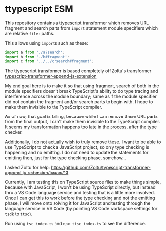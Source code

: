# ttypescript ESM

This repository contains a [ttypescript](https://github.com/cevek/ttypescript)
transformer which removes URL fragment and search parts from `import` statement
module specifiers which are relative `file:` paths.

This allows using `import`s such as these:

```typescript
import a from './a?search';
import b from './b#fragment';
import c from '../../c?search#fragment';
```

The ttypescript transformer is based completely off Zoltu's transformer
[typescript-transformer-append-js-extension](https://github.com/Zoltu/typescript-transformer-append-js-extension)

My end goal here is to make it so that using fragment, search of both in the
module specifiers doesn't break TypeScript's ability to do type tracing and
interference across the module boundary; same as if the module specifier did not
contain the fragment and/or search parts to begin with. I hope to make them
invisible to the TypeScript compiler.

As of now, that goal is failing, because while I can remove these URL parts from
the final output, I can't make them invisible to the TypeScript compiler. It
seems my transformation happens too late in the process, after the type checker.

Additionally, I do not actually wish to truly remove these. I want to be able to
use TypeScript to check a JavaScript project, so only type checking is happening
and no emitting. I do not need to update the statements for emitting then, just
for the type checking phase, somehow…

I asked Zoltu for help:
https://github.com/Zoltu/typescript-transformer-append-js-extension/issues/13

Currently, I am testing this on TypeScript source files to make things simple,
because with JavaScript, I won't be using TypeScript directly, but instead thru
a VS Code language service and testing that is a little more involved. Once I
can get this to work before the type checking and not the emitting phase, I will
move onto solving it for JavaScript and testing through the language service in
VS Code (by pointing VS Code workspace settings for `tsdk` to `ttsc`).

Run using `tsc index.ts` and `npx ttsc index.ts` to see the difference.
